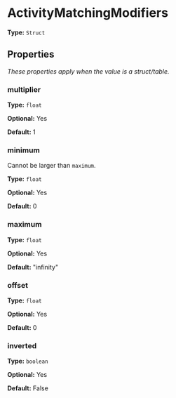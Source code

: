 # ActivityMatchingModifiers

**Type:** `Struct`

## Properties

*These properties apply when the value is a struct/table.*

### multiplier

**Type:** `float`

**Optional:** Yes

**Default:** 1

### minimum

Cannot be larger than `maximum`.

**Type:** `float`

**Optional:** Yes

**Default:** 0

### maximum

**Type:** `float`

**Optional:** Yes

**Default:** "infinity"

### offset

**Type:** `float`

**Optional:** Yes

**Default:** 0

### inverted

**Type:** `boolean`

**Optional:** Yes

**Default:** False


